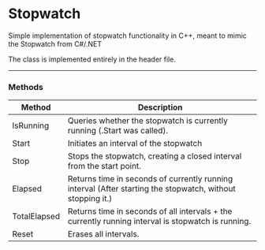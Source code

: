# Stopwatch
Simple implementation of stopwatch functionality in C++, meant to mimic the Stopwatch from C#/.NET

The class is implemented entirely in the header file.

---
### Methods
|  Method| Description |
|--|--|
|IsRunning | Queries whether the stopwatch is currently running (.Start was called). |
| Start | Initiates an interval of the stopwatch |
| Stop | Stops the stopwatch, creating a closed interval from the start point.  |
| Elapsed | Returns time in seconds of currently running interval (After starting the stopwatch, without stopping it.)  |
| TotalElapsed | Returns time in seconds of all intervals + the currently running interval is stopwatch is running. |
| Reset | Erases all intervals. |
